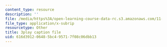 ```yaml
---
content_type: resource
description: ''
file: /media/https%3A/open-learning-course-data-rc.s3.amazonaws.com/11-384-malaysia-sustainable-cities-practicum-spring-2018/616d391206485bc495717f08c06dbb13_9ICCzJGPaPA.vtt
file_type: application/x-subrip
resourcetype: Other
title: 3play caption file
uid: 616d3912-0648-5bc4-9571-7f08c06dbb13
---
```


